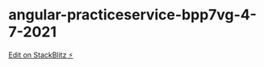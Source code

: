 # angular-practiceservice-bpp7vg-4-7-2021

[Edit on StackBlitz ⚡️](https://stackblitz.com/edit/angular-practiceservice-bpp7vg-4-7-2021)
